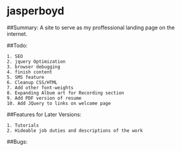 jasperboyd
==========

##Summary:
A site to serve as my proffessional landing page on the internet. 

##Todo:

	1. SEO 
	2. jquery Optimization 
	3. browser debugging
	4. finish content
	5. SMS feature
	6. Cleanup CSS/HTML
	7. Add other font-weights
	8. Expanding Album art for Recording section
	9. Add PDF version of resume
	10. Add JQuery to links on welcome page
	
##Features for Later Versions: 

	1. Tutorials 
	2. Hideable job duties and descriptions of the work
	
##Bugs:
	
	 